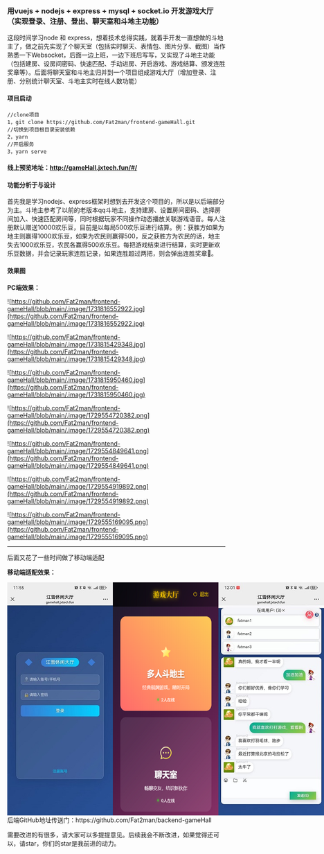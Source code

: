 ### 用vuejs + nodejs + express + mysql + socket.io 开发游戏大厅（实现登录、注册、登出、聊天室和斗地主功能） 

这段时间学习node 和 express，想着技术总得实践，就着手开发一直想做的斗地主了，做之前先实现了个聊天室（包括实时聊天、表情包、图片分享、截图）当作熟悉一下Websocket，后面一边上班，一边下班后写写，又实现了斗地主功能（包括建房、设房间密码、快速匹配、手动进房、开启游戏、游戏结算、颁发连胜奖章等）。后面将聊天室和斗地主归并到一个项目组成游戏大厅（增加登录、注册、分别统计聊天室、斗地主实时在线人数功能）

#### **项目启动**

```
//clone项目
1，git clone https://github.com/Fat2man/frontend-gameHall.git
//切换到项目根目录安装依赖
2，yarn
//开启服务
3，yarn serve
```

#### 线上预览地址：http://gameHall.jxtech.fun/#/

#### 功能分析于与设计

首先我是学习nodejs、express框架时想到去开发这个项目的，所以是以后端部分为主。斗地主参考了以前的老版本qq斗地主，支持建房、设置房间密码、选择房间加入、快速匹配房间等，同时根据玩家不同操作动态播放关联游戏语音。每人注册默认赠送10000欢乐豆，目前是以每局500欢乐豆进行结算。例：获胜方如果为地主则赢得1000欢乐豆，如果为农民则赢得500，反之获胜方为农民的话，地主失去1000欢乐豆，农民各赢得500欢乐豆。每把游戏结束进行结算，实时更新欢乐豆数据，并会记录玩家连胜记录，如果连胜超过两把，则会弹出连胜奖章🏅。

#### 效果图

**PC端效果：**

![https://github.com/Fat2man/frontend-gameHall/blob/main/.image/1731816552922.jpg](https://github.com/Fat2man/frontend-gameHall/blob/main/.image/1731816552922.jpg)

![https://github.com/Fat2man/frontend-gameHall/blob/main/.image/1731815429348.jpg](https://github.com/Fat2man/frontend-gameHall/blob/main/.image/1731815429348.jpg)

![https://github.com/Fat2man/frontend-gameHall/blob/main/.image/1731815950460.jpg](https://github.com/Fat2man/frontend-gameHall/blob/main/.image/1731815950460.jpg)

![https://github.com/Fat2man/frontend-gameHall/blob/main/.image/1729554720382.png](https://github.com/Fat2man/frontend-gameHall/blob/main/.image/1729554720382.png)

![https://github.com/Fat2man/frontend-gameHall/blob/main/.image/1729554849641.png](https://github.com/Fat2man/frontend-gameHall/blob/main/.image/1729554849641.png)

![https://github.com/Fat2man/frontend-gameHall/blob/main/.image/1729554919892.png](https://github.com/Fat2man/frontend-gameHall/blob/main/.image/1729554919892.png)

![https://github.com/Fat2man/frontend-gameHall/blob/main/.image/1729555169095.png](https://github.com/Fat2man/frontend-gameHall/blob/main/.image/1729555169095.png)

------------------------------------------------------------------------------------------------------------------------------------------------------------

后面又花了一些时间做了移动端适配

**移动端适配效果：**

<div style="display: flex; justify-content: space-between;">
   <img src="https://github.com/Fat2man/frontend-gameHall/blob/main/.image/90b6713d0550bed633dd7046a45ba64.jpg" alt="Image 2">
   <img src="https://github.com/Fat2man/frontend-gameHall/blob/main/.image/1731816139070.jpg" alt="Image 1">
   <img src="https://github.com/Fat2man/frontend-gameHall/blob/main/.image/1731816146515.jpg" alt="Image 2" >
   <img src="https://github.com/Fat2man/frontend-gameHall/blob/main/.image/1734958580990.jpg" alt="Image 4">
   <img src="https://github.com/Fat2man/frontend-gameHall/blob/main/.image/1734958594532.jpg" alt="Image 5" >
   <img src="https://github.com/Fat2man/frontend-gameHall/blob/main/.image/1734958636633.jpg" alt="Image 6" >
   <img src="https://github.com/Fat2man/frontend-gameHall/blob/main/.image/1734958750569.jpg" alt="Image 7" >
</div>
后端GitHub地址传送门：https://github.com/Fat2man/backend-gameHall

需要改进的有很多，请大家可以多提提意见。后续我会不断改进，如果觉得还可以，请star，你们的star是我前进的动力。   
